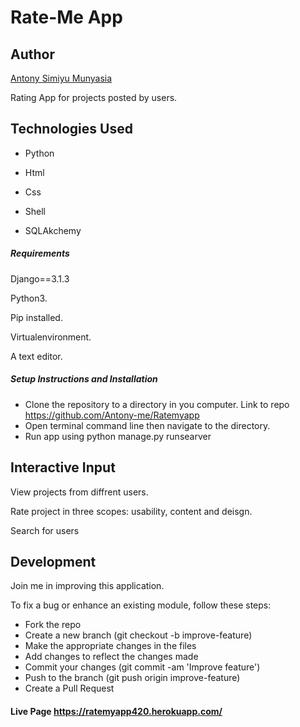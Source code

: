# Rate-Me App

## Author

[Antony Simiyu  Munyasia](https://github.com/Antony-me)

Rating App for projects posted by users.



## Technologies Used

- Python

- Html

- Css 

- Shell

- SQLAkchemy


##### Requirements

Django==3.1.3

Python3.

Pip installed.

Virtualenvironment.

A text editor.

##### Setup Instructions and Installation
- Clone the repository to a directory in you computer. Link to repo https://github.com/Antony-me/Ratemyapp
- Open terminal command line then navigate to the directory.
- Run app using python manage.py runsearver



## Interactive Input

View projects from diffrent users.

Rate project in three scopes: usability, content and deisgn.

Search for users

## Development

Join me in improving this application.

To fix a bug or enhance an existing module, follow these steps:
- Fork the repo
- Create a new branch (git checkout -b improve-feature)
- Make the appropriate changes in the files
- Add changes to reflect the changes made
- Commit your changes (git commit -am 'Improve feature')
- Push to the branch (git push origin improve-feature)
- Create a Pull Request

#### Live Page https://ratemyapp420.herokuapp.com/
